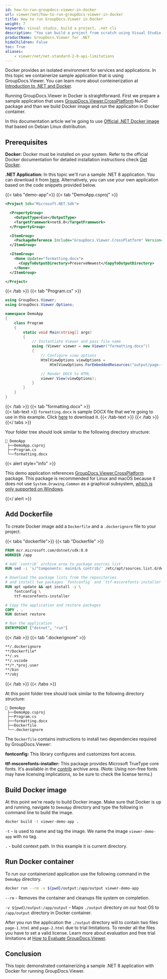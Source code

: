 ```yaml
---
id: how-to-run-groupdocs-viewer-in-docker
url: viewer/net/how-to-run-groupdocs-viewer-in-docker
title: How to run GroupDocs.Viewer in Docker
weight: 7
keywords: visual studio, build a project, .net cli
description: "You can build a project from scratch using Visual Studio .NET CLI. We will step you through both cases."
productName: GroupDocs.Viewer for .NET
hideChildren: False
toc: True
aliases:
    - viewer/net/net-standard-2-0-api-limitations
---
```


Docker provides an isolated environment for services and applications. In this topic we containerize sample application that is using GroupDocs.Viewer. You can learn more about conteinerization at [Introduction to .NET and Docker](https://learn.microsoft.com/en-us/dotnet/core/docker/introduction).

Running GroupDocs.Viewer in Docker is straightforward. First we prepare a sample application that uses [GroupDocs.Viewer.CrossPlatform](https://www.nuget.org/packages/GroupDocs.Viewer.CrossPlatform) NuGet package and than we build Docker image and run the applicaiton in Docker container.

In this documentation article we're going to use [Official .NET Docker image](https://learn.microsoft.com/en-us/dotnet/architecture/microservices/net-core-net-framework-containers/official-net-docker-images) that based on Debian Linux distribution.

## Prerequisites

**Docker:** Docker must be installed on your system. Refer to the official Docker documentation for detailed installation instructions check [Get Docker](https://docs.docker.com/get-docker/).

**.NET Application:** In this topic we'll run a sample .NET 8 application. You can download it from [here](/viewer/net/sample-files/how-to-run-groupdocs-viewer-in-docker/DemoApp.zip). Alternatively, you can use your own application based on the code snippets provided below.

{{< tabs "demo-app">}}
{{< tab "DemoApp.csproj" >}}  
```xml
<Project Sdk="Microsoft.NET.Sdk">

  <PropertyGroup>
    <OutputType>Exe</OutputType>
    <TargetFramework>net8.0</TargetFramework>
  </PropertyGroup>

  <ItemGroup>
    <PackageReference Include="GroupDocs.Viewer.CrossPlatform" Version="24.4.0" />
  </ItemGroup>

  <ItemGroup>
    <None Update="formatting.docx">
      <CopyToOutputDirectory>PreserveNewest</CopyToOutputDirectory>
    </None>
  </ItemGroup>

</Project>
```
{{< /tab >}}
{{< tab "Program.cs" >}}  
```cs
using GroupDocs.Viewer;
using GroupDocs.Viewer.Options;

namespace DemoApp
{
    class Program
    {
        static void Main(string[] args)
        {
            // Instantiate Viewer and pass file name
            using (Viewer viewer = new Viewer("formatting.docx"))
            {
                // Configure view options
                HtmlViewOptions viewOptions =
                    HtmlViewOptions.ForEmbeddedResources("output/page-{0}.html");

                // Render DOCX to HTML
                viewer.View(viewOptions);
            }
        }
    }
}
```
{{< /tab >}}
{{< tab "formatting.docx" >}}  
{{< tab-text >}}
`formatting.docx` is sample DOCX file that we're going to use in this example. Click [here](/viewer/net/sample-files/how-to-run-groupdocs-viewer-in-docker/formatting.docx) to download it.
{{< /tab-text >}}
{{< /tab >}}
{{</ tabs >}}

Your folder tree should look similar to the following directory structure:

```Directory
📂 DemoApp
 ├──DemoApp.csproj
 ├──Program.cs
 └──formatting.docx
```

{{< alert style="info" >}}

This demo application references [GroupDocs.Viewer.CrossPlatform](https://www.nuget.org/packages/GroupDocs.Viewer.CrossPlatform) package. This package is recommended for Linux and macOS because it does not use `System.Drawing.Common` as a graphical subsystem, [which is only supported on Windows](https://learn.microsoft.com/en-us/dotnet/core/compatibility/core-libraries/6.0/system-drawing-common-windows-only).

{{</ alert >}}

## Add Dockerfile

To create Docker image add a `Dockerfile` and a `.dockerignore` file to your project. 

{{< tabs "dockerfile">}}
{{< tab "Dockerfile" >}}  
```Dockerfile
FROM mcr.microsoft.com/dotnet/sdk:8.0
WORKDIR /app

# Add `contrib` archive area to package sources list
RUN sed -i 's/^Components: main$/& contrib/' /etc/apt/sources.list.d/debian.sources

# Download the package lists from the repositories
# and install two packages `fontconfig` and `ttf-mscorefonts-installer`
RUN apt update && apt install -y \
    fontconfig \
    ttf-mscorefonts-installer 

# Copy the application and restore packages
COPY . .
RUN dotnet restore 

# Run the application
ENTRYPOINT ["dotnet", "run"]
```
{{< /tab >}}
{{< tab ".dockerignore" >}}  
```txt
**/.dockerignore
**/Dockerfile*
**/.vs
**/.vscode
**/*.*proj.user
**/bin
**/obj
```
{{< /tab >}}
{{< /tabs >}}

At this point folder tree should look similar to the following directory structure:

```Directory
📂 DemoApp
 ├──DemoApp.csproj
 ├──Program.cs
 ├──formatting.docx
 ├──Dockerfile
 └──.dockerignore
```

The `Dockerfile` contains instructions to install two dependencies required by GroupDocs.Viewer:

**fontconfig:** This library configures and customizes font access.

**ttf-mscorefonts-installer:** This package provides Microsoft TrueType core fonts. It's available in the [contrib](https://www.debian.org/doc/debian-policy/ch-archive#s-contrib) archive area. (Note: Using non-free fonts may have licensing implications, so be sure to check the license terms.)

## Build Docker image

At this point we're ready to build Docker image. Make sure that Docker is up and running, navigate to `DemoApp` directory and type the following in command line to build the image.

```bash
docker build -t viewer-demo-app .
```

`-t` - is used to name and tag the image. We name the image `viewer-demo-app` with no tag.

`.`  - build context path. In this example it is current directory.

## Run Docker container

To run our containerized application use the following command in the `DemoApp` directory.

```bash
docker run --rm -v ${pwd}/output:/app/output viewer-demo-app
```

`--rm` - Removes the container and cleanups file system on completion.

`-v ${pwd}/output:/app/output` - Maps `./output` directory on our host OS to `/app/output` directory in Docker container.

After you run the application the `./output` directory will to contain two files `page-1.html` and `page-2.html` due to trial limitations. To render all the files you have to set a valid license. Learn more about evaluation and free trial limitations at [How to Evaluate GroupDocs.Viewer](/viewer/net/licensing-and-evaluation/).

## Conclusion

This topic demonstrated containerizing a sample .NET 8 application with Docker for running GroupDocs.Viewer. 
